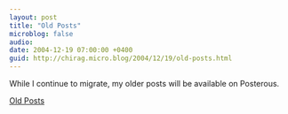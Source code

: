 ```yaml
---
layout: post
title: "Old Posts"
microblog: false
audio: 
date: 2004-12-19 07:00:00 +0400
guid: http://chirag.micro.blog/2004/12/19/old-posts.html
---
```

<p>While I continue to migrate, my older posts will be available on Posterous.</p>
<p><a href="http://chiragnd.posterous.com" target="_blank">Old Posts</a></p>
